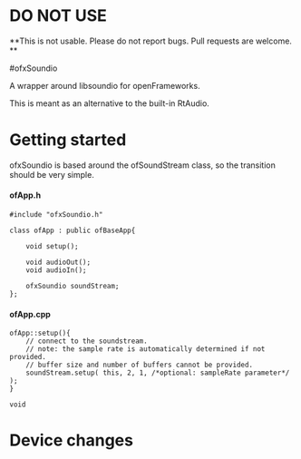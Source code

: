 # DO NOT USE

**This is not usable. Please do not report bugs. 
Pull requests are welcome. **

#ofxSoundio

A wrapper around libsoundio for openFrameworks. 

This is meant as an alternative to the built-in RtAudio. 


# Getting started

ofxSoundio is based around the ofSoundStream class, so the transition should be very simple. 

#### ofApp.h

	#include "ofxSoundio.h"
	
	class ofApp : public ofBaseApp{
	
		void setup(); 
		
		void audioOut(); 
		void audioIn(); 
		
		ofxSoundio soundStream; 
	}; 
	
#### ofApp.cpp

	ofApp::setup(){
		// connect to the soundstream. 
		// note: the sample rate is automatically determined if not provided. 
		// buffer size and number of buffers cannot be provided. 
		soundStream.setup( this, 2, 1, /*optional: sampleRate parameter*/ ); 
	}
	
	void 
	
	
# Device changes
